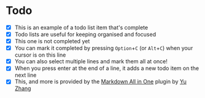 # Todo

- [x] This is an example of a todo list item that's complete
- [x] Todo lists are useful for keeping organised and focused
- [x] This one is not completed yet
- [x] You can mark it completed by pressing `Option`+`C` (or `Alt`+`C`) when your cursor is on this line
- [x] You can also select multiple lines and mark them all at once!
- [x] When you press enter at the end of a line, it adds a new todo item on the next line
- [x] This, and more is provided by the [Markdown All in One](https://marketplace.visualstudio.com/items?itemName=yzhang.markdown-all-in-one) plugin by [Yu Zhang](https://github.com/yzhang-gh)
